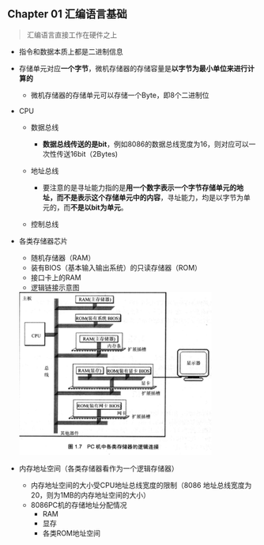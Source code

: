 ## Chapter 01 汇编语言基础

> 汇编语言直接工作在硬件之上

- 指令和数据本质上都是二进制信息

- 存储单元对应**一个字节**，微机存储器的存储容量是**以字节为最小单位来进行计算的**

  - 微机存储器的存储单元可以存储一个Byte，即8个二进制位

- CPU

  - 数据总线

    - **数据总线传送的是bit**，例如8086的数据总线宽度为16，则对应可以一次性传送16bit（2Bytes)

  - 地址总线

    - 要注意的是寻址能力指的是**用一个数字表示一个字节存储单元的地址，而不是表示这个存储单元中的内容**，寻址能力，均是以字节为单元的，而**不是以bit为单元**。

  - 控制总线

- 各类存储器芯片
  - 随机存储器（RAM）
  - 装有BIOS（基本输入输出系统）的只读存储器（ROM）
  - 接口卡上的RAM
  - 逻辑链接示意图

  <img src="基础知识部分.assets/image-20210116174105888.png" alt="image-20210116174105888" style="zoom:80%;" />

- 内存地址空间（各类存储器看作为一个逻辑存储器）
  - 内存地址空间的大小受CPU地址总线宽度的限制（8086 地址总线宽度为20，则为1MB的内存地址空间的大小）
  - 8086PC机的存储地址分配情况
    - RAM	
    - 显存			
    - 各类ROM地址空间


